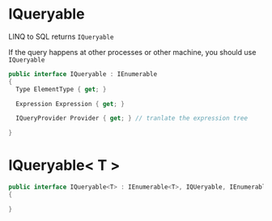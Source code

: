 # IQueryable

LINQ to SQL returns `IQueryable`

If the query happens at other processes or other machine, you should use `IQueryable`

```C#
public interface IQueryable : IEnumerable
{
  Type ElementType { get; }

  Expression Expression { get; }

  IQueryProvider Provider { get; } // tranlate the expression tree

}
```

# IQueryable< T >

```C#
public interface IQueryable<T> : IEnumerable<T>, IQUeryable, IEnumerable
{

}
```